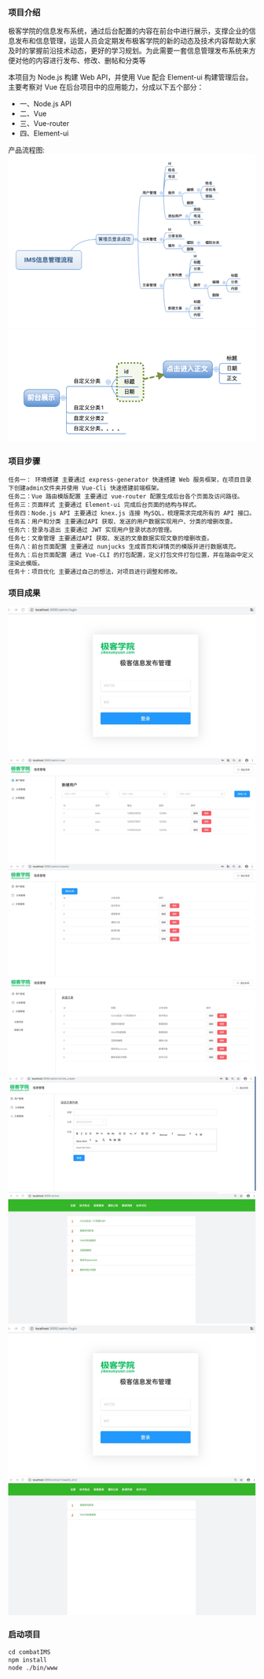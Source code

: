 ### 项目介绍
极客学院的信息发布系统，通过后台配置的内容在前台中进行展示，支撑企业的信息发布和信息管理，运营人员会定期发布极客学院的新的动态及技术内容帮助大家及时的掌握前沿技术动态，更好的学习规划。为此需要一套信息管理发布系统来方便对他的内容进行发布、修改、删帖和分类等

本项目为 Node.js 构建 Web API，并使用 Vue 配合 Element-ui 构建管理后台。主要考察对 Vue 在后台项目中的应用能力，分成以下五个部分：

* 一、Node.js API  
* 二、Vue  
* 三、Vue-router  
* 四、Element-ui  


产品流程图:
![图片](https://raw.githubusercontent.com/rainyGLC/combatIMS/master/images/2.png)
![图片](https://raw.githubusercontent.com/rainyGLC/combatIMS/master/images/1.png)


### 项目步骤

    任务一： 环境搭建 主要通过 express-generator 快速搭建 Web 服务框架，在项目目录下创建admin文件夹并使用 Vue-Cli 快速搭建前端框架。
    任务二：Vue 路由模版配置 主要通过 vue-router 配置生成后台各个页面及访问路径。
    任务三：页面样式 主要通过 Element-ui 完成后台页面的结构与样式。
    任务四：Node.js API 主要通过 knex.js 连接 MySQL，梳理需求完成所有的 API 接口。
    任务五：用户和分类 主要通过API 获取、发送的用户数据实现用户、分类的增删改查。
    任务六：登录与退出 主要通过 JWT 实现用户登录状态的管理。
    任务七：文章管理 主要通过API 获取、发送的文章数据实现文章的增删改查。
    任务八：前台页面配置 主要通过 nunjucks 生成首页和详情页的模版并进行数据填充。
    任务九：后台页面配置 通过 Vue-CLI 的打包配置，定义打包文件打包位置，并在路由中定义渲染此模版。
    任务十：项目优化 主要通过自己的想法，对项目进行调整和修改。

### 项目成果
![图片](https://raw.githubusercontent.com/rainyGLC/combatIMS/master/images/3.png)
![图片](https://raw.githubusercontent.com/rainyGLC/combatIMS/master/images/4.png)
![图片](https://raw.githubusercontent.com/rainyGLC/combatIMS/master/images/5.png)
![图片](https://raw.githubusercontent.com/rainyGLC/combatIMS/master/images/6.png)
![图片](https://raw.githubusercontent.com/rainyGLC/combatIMS/master/images/7.png)
![图片](https://raw.githubusercontent.com/rainyGLC/combatIMS/master/images/8.png)
![图片](https://raw.githubusercontent.com/rainyGLC/combatIMS/master/images/3.png)
![图片](https://raw.githubusercontent.com/rainyGLC/combatIMS/master/images/9.png)




### 启动项目
    cd combatIMS 
    npm install   
    node ./bin/www



